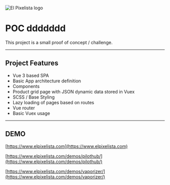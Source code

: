 ![El Pixelista logo](https://www.elpixelista.com/xtras/cdn/banner1.png)

# POC ddddddd

This project is a small proof of concept / challenge.

---

## Project Features
- Vue 3 based SPA
- Basic App architecture definition
- Components
- Product grid page with JSON dynamic data stored in Vuex
- SCSS / Base Styling
- Lazy loading of pages based on routes
- Vue router
- Basic Vuex usage

---

## DEMO
[https://www.elpixelista.com](https://www.elpixelista.com)


[https://www.elpixelista.com/demos/pilothub/](https://www.elpixelista.com/demos/pilothub/)

[https://www.elpixelista.com/demos/vaporizer/](https://www.elpixelista.com/demos/vaporizer/)





